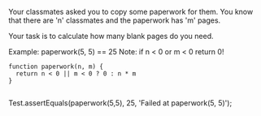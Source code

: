 

Your classmates asked you to copy some paperwork for them. You know that there are 'n' classmates and the paperwork has 'm' pages.

Your task is to calculate how many blank pages do you need.

Example:
paperwork(5, 5) == 25
Note: if n < 0 or m < 0 return 0!



```
function paperwork(n, m) {
  return n < 0 || m < 0 ? 0 : n * m 
}


```


Test.assertEquals(paperwork(5,5), 25, 'Failed at paperwork(5, 5)');
